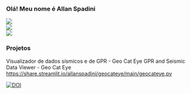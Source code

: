 ### Olá! Meu nome é Allan Spadini


 
<div> 
  <a href="https://www.youtube.com/channel/UCYEwurufany-SrB3vvnVLJA" target="_blank"><img src="https://img.shields.io/badge/YouTube-FF0000?style=for-the-badge&logo=youtube&logoColor=white" target="_blank"></a>
</div>

<div>
  <a href = "mailto:spadini@alumni.usp.br"><img src="https://img.shields.io/badge/-Gmail-%23333?style=for-the-badge&logo=gmail&logoColor=white" target="_blank"></a>
  
</div>

<div>
<a href="https://www.linkedin.com/in/allan-spadini-3561b023/" target="_blank"><img src="https://img.shields.io/badge/-LinkedIn-%230077B5?style=for-the-badge&logo=linkedin&logoColor=white" target="_blank"></a> 

</div>


### Projetos

Visualizador de dados sísmicos e de GPR - Geo Cat Eye
GPR and Seismic Data Viewer - Geo Cat Eye
https://share.streamlit.io/allanspadini/geocateye/main/geocateye.py

[![DOI](https://zenodo.org/badge/428036561.svg)](https://zenodo.org/badge/latestdoi/428036561)




